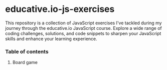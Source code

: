 # educative.io-js-exercises
This repository is a collection of JavaScript exercises I've tackled during my journey through the educative.io JavaScript course. Explore a wide range of coding challenges, solutions, and code snippets to sharpen your JavaScript skills and enhance your learning experience.

### Table of contents
1. Board game

   
